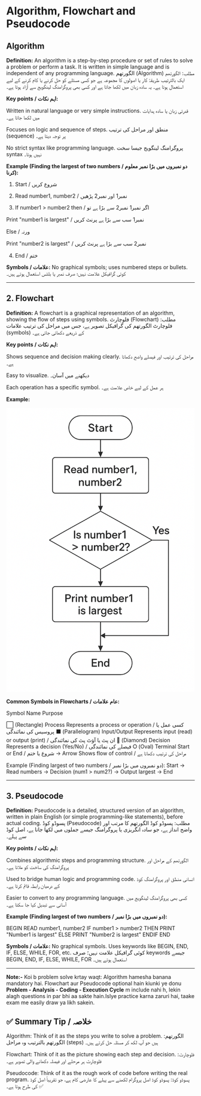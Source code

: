# Algorithm, Flowchart and Pseudocode 

## Algorithm

**Definition:**
An algorithm is a step-by-step procedure or set of rules to solve a problem or perform a task. It is written in simple language and is independent of any programming language.
الگورتھم (Algorithm)
مطلب: الگورتھم ایک بالترتیب طریقۂ کار یا اصولوں کا مجموعہ ہے جو کسی مسئلے کو حل کرنے یا کام کرنے کے لیے استعمال ہوتا ہے۔ یہ سادہ زبان میں لکھا جاتا ہے اور کسی بھی پروگرامنگ لینگویج سے آزاد ہوتا ہے۔

**Key points / اہم نکات:**

Written in natural language or very simple instructions.
قدرتی زبان یا سادہ ہدایات میں لکھا جاتا ہے۔

Focuses on logic and sequence of steps.
منطق اور مراحل کی ترتیب (sequence) پر توجہ دیتا ہے۔

No strict syntax like programming language.
پروگرامنگ لینگویج جیسا سخت syntax نہیں ہوتا۔


**Example (Finding the largest of two numbers / دو نمبروں میں بڑا نمبر معلوم کرنا):**

1. Start / شروع کریں


2. Read number1, number2 / نمبر1 اور نمبر2 پڑھیں


3. If number1 > number2 then / اگر نمبر1 نمبر2 سے بڑا ہے تو

Print "number1 is largest" / نمبر1 سب سے بڑا ہے پرنٹ کریں

Else / ورنہ

Print "number2 is largest" / نمبر2 سب سے بڑا ہے پرنٹ کریں




4. End / ختم



**Symbols / علامات:**
No graphical symbols; uses numbered steps or bullets.
کوئی گرافیکل علامت نہیں؛ صرف نمبر یا بلٹس استعمال ہوتے ہیں۔


---

## 2. Flowchart 

**Definition:**
A flowchart is a graphical representation of an algorithm, showing the flow of steps using symbols.
فلوچارٹ (Flowchart)
مطلب: فلوچارٹ الگورتھم کی گرافیکل تصویر ہے، جس میں مراحل کی ترتیب علامات (symbols) کے ذریعے دکھائی جاتی ہے۔

**Key points / اہم نکات:**

Shows sequence and decision making clearly.
مراحل کی ترتیب اور فیصلے واضح دکھاتا ہے۔

Easy to visualize.
دیکھنے میں آسان۔

Each operation has a specific symbol.
ہر عمل کے لیے خاص علامت ہے۔


**Example:**

![Alt Text](Flowcharts/01_LargestOfTwoNumbers.png)

**Common Symbols in Flowcharts / عام علامات:**

Symbol	Name	Purpose

⬜ (Rectangle)	Process	Represents a process or operation / کسی عمل یا پروسیس کی نمائندگی
⬛ (Parallelogram)	Input/Output	Represents input (read) or output (print) / ان پٹ یا آؤٹ پٹ کی نمائندگی
🔷 (Diamond)	Decision	Represents a decision (Yes/No) / فیصلے کی نمائندگی
⭘ (Oval)	Terminal	Start or End / شروع یا ختم
→	Arrow	Shows flow of control / مراحل کی ترتیب دکھاتا ہے


Example (Finding largest of two numbers / دو نمبروں میں بڑا نمبر):
Start → Read numbers → Decision (num1 > num2?) → Output largest → End


---

## 3. Pseudocode

**Definition:**
Pseudocode is a detailed, structured version of an algorithm, written in plain English (or simple programming-like statements), before actual coding.
پسوڈو کوڈ (Pseudocode)
مطلب: پسوڈو کوڈ الگورتھم کا مرتب اور واضح انداز ہے، جو سادہ انگریزی یا پروگرامنگ جیسے جملوں میں لکھا جاتا ہے، اصل کوڈ سے پہلے۔

**Key points / اہم نکات:**

Combines algorithmic steps and programming structure.
الگورتھم کے مراحل اور پروگرامنگ کی ساخت کو ملاتا ہے۔

Used to bridge human logic and programming code.
انسانی منطق اور پروگرامنگ کوڈ کے درمیان رابطہ قائم کرتا ہے۔

Easier to convert to any programming language.
کسی بھی پروگرامنگ لینگویج میں آسانی سے تبدیل کیا جا سکتا ہے۔


**Example (Finding largest of two numbers / دو نمبروں میں بڑا نمبر):**

BEGIN
   READ number1, number2
   IF number1 > number2 THEN
       PRINT "Number1 is largest"
   ELSE
       PRINT "Number2 is largest"
   ENDIF
END

**Symbols / علامات:**
No graphical symbols. Uses keywords like BEGIN, END, IF, ELSE, WHILE, FOR, etc.
کوئی گرافیکل علامت نہیں؛ صرف keywords جیسے BEGIN, END, IF, ELSE, WHILE, FOR استعمال ہوتے ہیں۔



---

**Note:-**
Koi b problem solve krtay waqt:
Algorithm hamesha banana mandatory hai.
Flowchart aur Pseudocode optional hain kiunki ye donu **Problem - Analysis - Coding - Execution Cycle** m include nahi h, lekin alagh questions in par bhi aa sakte hain.Islye practice karna zaruri hai, taake exam me easily draw ya likh sakein.


## ✅ Summary Tip / خلاصہ

Algorithm: Think of it as the steps you write to solve a problem.
الگورتھم: الگورتھم بالترتیب وہ مراحل (steps) ہیں جو آپ لکھ کر مسئلہ حل کرتے ہیں۔

Flowchart: Think of it as the picture showing each step and decision.
فلوچارٹ: فلوچارٹ ہر مرحلے اور فیصلہ دکھانے والی تصویر ہے۔

Pseudocode: Think of it as the rough work of code before writing the real program.
پسوڈو کوڈ: پسوڈو کوڈ اصل پروگرام لکھنے سے پہلے کا عارضی کام ہے، جو تقریباً اصل کوڈ کی طرح ہوتا ہے۔ ✅
